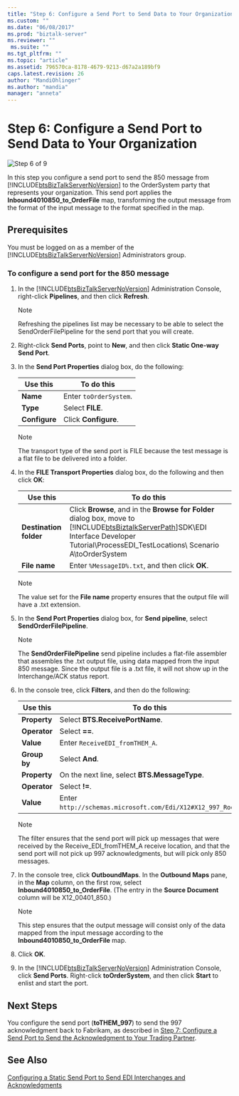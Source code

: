 ```yaml
---
title: "Step 6: Configure a Send Port to Send Data to Your Organization | Microsoft Docs"
ms.custom: ""
ms.date: "06/08/2017"
ms.prod: "biztalk-server"
ms.reviewer: ""
 ms.suite: ""
ms.tgt_pltfrm: ""
ms.topic: "article"
ms.assetid: 796570ca-8178-4679-9213-d67a2a189bf9
caps.latest.revision: 26
author: "MandiOhlinger"
ms.author: "mandia"
manager: "anneta"
---
```

# Step 6: Configure a Send Port to Send Data to Your Organization
![Step 6 of 9](../adapters-and-accelerators/wcf-lob-adapter-sdk/media/step-6of9.gif "Step_6of9")  
  
 In this step you configure a send port to send the 850 message from [!INCLUDE[btsBizTalkServerNoVersion](../includes/btsbiztalkservernoversion-md.md)] to the OrderSystem party that represents your organization. This send port applies the **Inbound4010850_to_OrderFile** map, transforming the output message from the format of the input message to the format specified in the map.  
  
## Prerequisites  
 You must be logged on as a member of the [!INCLUDE[btsBizTalkServerNoVersion](../includes/btsbiztalkservernoversion-md.md)] Administrators group.  
  
### To configure a send port for the 850 message  
  
1.  In the [!INCLUDE[btsBizTalkServerNoVersion](../includes/btsbiztalkservernoversion-md.md)] Administration Console, right-click **Pipelines**, and then click **Refresh**.  
  
    > [!NOTE]
    >  Refreshing the pipelines list may be necessary to be able to select the SendOrderFilePipeline for the send port that you will create.  
  
2.  Right-click **Send Ports**, point to **New**, and then click **Static One-way Send Port**.  
  
3.  In the **Send Port Properties** dialog box, do the following:  
  
    |Use this|To do this|  
    |--------------|----------------|  
    |**Name**|Enter `toOrderSystem`.|  
    |**Type**|Select **FILE**.|  
    |**Configure**|Click **Configure**.|  
  
    > [!NOTE]
    >  The transport type of the send port is FILE because the test message is a flat file to be delivered into a folder.  
  
4.  In the **FILE Transport Properties** dialog box, do the following and then click **OK**:  
  
    |Use this|To do this|  
    |--------------|----------------|  
    |**Destination folder**|Click **Browse**, and in the **Browse for Folder** dialog box, move to [!INCLUDE[btsBiztalkServerPath](../includes/btsbiztalkserverpath-md.md)]SDK\EDI Interface Developer Tutorial\ProcessEDI_TestLocations\ Scenario A\toOrderSystem|  
    |**File name**|Enter `%MessageID%.txt`, and then click **OK**.|  
  
    > [!NOTE]
    >  The value set for the **File name** property ensures that the output file will have a .txt extension.  
  
5.  In the **Send Port Properties** dialog box, for **Send pipeline**, select **SendOrderFilePipeline**.  
  
    > [!NOTE]
    >  The **SendOrderFilePipeline** send pipeline includes a flat-file assembler that assembles the .txt output file, using data mapped from the input 850 message. Since the output file is a .txt file, it will not show up in the Interchange/ACK status report.  
  
6.  In the console tree, click **Filters**, and then do the following:  
  
    |Use this|To do this|  
    |--------------|----------------|  
    |**Property**|Select **BTS.ReceivePortName**.|  
    |**Operator**|Select **==**.|  
    |**Value**|Enter `ReceiveEDI_fromTHEM_A`.|  
    |**Group by**|Select **And**.|  
    |**Property**|On the next line, select **BTS.MessageType**.|  
    |**Operator**|Select **!=**.|  
    |**Value**|Enter `http://schemas.microsoft.com/Edi/X12#X12_997_Root`.|  
  
    > [!NOTE]
    >  The filter ensures that the send port will pick up messages that were received by the Receive_EDI_fromTHEM_A receive location, and that the send port will not pick up 997 acknowledgments, but will pick only 850 messages.  
  
7.  In the console tree, click **OutboundMaps**. In the **Outbound Maps** pane, in the **Map** column, on the first row, select **Inbound4010850_to_OrderFile**. (The entry in the **Source Document** column will be X12_00401_850.)  
  
    > [!NOTE]
    >  This step ensures that the output message will consist only of the data mapped from the input message according to the **Inbound4010850_to_OrderFile** map.  
  
8.  Click **OK**.  
  
9. In the [!INCLUDE[btsBizTalkServerNoVersion](../includes/btsbiztalkservernoversion-md.md)] Administration Console, click **Send Ports**. Right-click **toOrderSystem**, and then click **Start** to enlist and start the port.  
  
## Next Steps  
 You configure the send port (**toTHEM_997**) to send the 997 acknowledgment back to Fabrikam, as described in [Step 7: Configure a Send Port to Send the Acknowledgment to Your Trading Partner](../core/step-7-configure-a-send-port-to-send-the-acknowledgment-to-trading-partner.md).  
  
## See Also  
 [Configuring a Static Send Port to Send EDI Interchanges and Acknowledgments](../core/configuring-a-static-send-port-to-send-edi-interchanges-and-acknowledgments.md)